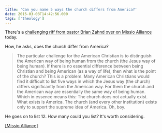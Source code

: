 ```yaml
---
title: 'Can you name 5 ways the church differs from America?'
date: 2015-03-03T14:42:56.000
tags: ['theology']
---
```


There's a [challenging riff from pastor Brian Zahnd over on Missio Alliance](http://www.missioalliance.org/how-does-the-church-differ-from-america/) today.

How, he asks, does the church differ from America?

> The particular challenge for the American Christian is to distinguish the American way of being human from the church (the Jesus way of being human). If there is no essential difference between being Christian and being American (as a way of life), then what is the point of the church? This is a problem. Many American Christians would find it difficult to list five ways in which the Jesus way (the church) differs significantly from the American way. For them the church and the American way are essentially the same way of being human. Which in essence means this: The church does not actually exist. What exists is America. The church (and every other institution) exists only to support the supreme idea of America. Oh, boy.

He goes on to list 12. How many could you list? It's worth considering.

[\[Missio Alliance\]](http://www.missioalliance.org/how-does-the-church-differ-from-america/)
